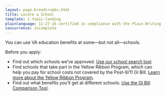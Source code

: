 ```yaml
---
layout: page-breadcrumbs.html
title: Locate a School
template: 1-topic-landing
plainlanguage: 11-27-16 certified in compliance with the Plain Writing Act
concurrence: incomplete
---
```


You can use VA education benefits at some—but not all—schools. 

Before you apply:
- Find out which schools we’ve approved. [Use our school search tool]( http://inquiry.vba.va.gov/weamspub/buildSearchInstitutionCriteria.do;jsessionid=qtMbSxQFpzyL7GpnQrtnNGv6G9CGQQvb2YqM9Cvw3vB2pv2lXhfJ!-1531379871).
- Find schools that take part in the Yellow Ribbon Program, which can help you pay for school costs not covered by the Post-9/11 GI Bill. [Learn more about the Yellow Ribbon Program](/education/gi-bill/yellow-ribbon/).
- Find out what benefits you’ll get at different schools. [Use the GI Bill Comparison Tool](/gi-bill-comparison-tool/). 

